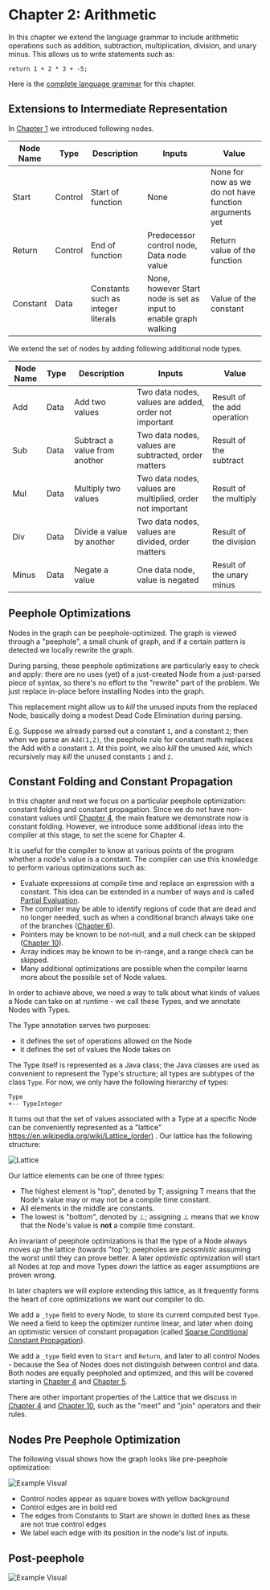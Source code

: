 # Chapter 2: Arithmetic

In this chapter we extend the language grammar to include arithmetic operations such as addition, subtraction,
multiplication, division, and unary minus. This allows us to write statements such as:

```
return 1 + 2 * 3 + -5;
```

Here is the [complete language grammar](docs/02-grammar.md) for this chapter.

## Extensions to Intermediate Representation

In [Chapter 1](../chapter01/README.md) we introduced following nodes.

| Node Name | Type    | Description                        | Inputs                                                           | Value                                                 |
|-----------|---------|------------------------------------|------------------------------------------------------------------|-------------------------------------------------------|
| Start     | Control | Start of function                  | None                                                             | None for now as we do not have function arguments yet |
| Return    | Control | End of function                    | Predecessor control node, Data node value                        | Return value of the function                          |
| Constant  | Data    | Constants such as integer literals | None, however Start node is set as input to enable graph walking | Value of the constant                                 |

We extend the set of nodes by adding following additional node types.

| Node Name | Type | Description                   | Inputs                                                     | Value                       |
|-----------|------|-------------------------------|------------------------------------------------------------|-----------------------------|
| Add       | Data | Add two values                | Two data nodes, values are added, order not important      | Result of the add operation |
| Sub       | Data | Subtract a value from another | Two data nodes, values are subtracted, order matters       | Result of the subtract      |
| Mul       | Data | Multiply two values           | Two data nodes, values are multiplied, order not important | Result of the multiply      |
| Div       | Data | Divide a value by another     | Two data nodes, values are divided, order matters          | Result of the division      |
| Minus     | Data | Negate a value                | One data node, value is negated                            | Result of the unary minus   |

## Peephole Optimizations

Nodes in the graph can be peephole-optimized.  The graph is viewed through a
"peephole", a small chunk of graph, and if a certain pattern is detected we
locally rewrite the graph.

During parsing, these peephole optimizations are particularly easy to check and
apply: there are no uses (yet) of a just-created Node from a just-parsed piece
of syntax, so there's no effort to the "rewrite" part of the problem. We just
replace in-place before installing Nodes into the graph.

This replacement might allow us to *kill* the unused inputs from the replaced
Node, basically doing a modest Dead Code Elimination during parsing.

E.g. Suppose we already parsed out a constant `1`, and a constant `2`; then when we
parse an `Add(1,2)`, the peephole rule for constant math replaces the Add with a
constant `3`.  At this point, we also *kill* the unused `Add`, which recursively
may *kill* the unused constants `1` and `2`.



## Constant Folding and Constant Propagation

In this chapter and next we focus on a particular peephole optimization:
constant folding and constant propagation.  Since we do not have non-constant values
until [Chapter 4](../chapter04/README.md), the main feature we demonstrate now is constant folding.
However, we introduce some additional ideas into the compiler at this stage, to
set the scene for Chapter 4.

It is useful for the compiler to know at various points of the program whether
a node's value is a constant. The compiler can use this knowledge to perform various
optimizations such as:

* Evaluate expressions at compile time and replace an expression with a
  constant.  This idea can be extended in a number of ways and is called
  [Partial Evaluation](https://en.wikipedia.org/wiki/Partial_evaluation).
* The compiler may be able to identify regions of code that are dead and no
  longer needed, such as when a conditional branch always take one of the
  branches ([Chapter 6](../chapter06/README.md)).
* Pointers may be known to be not-null, and a null check can be skipped ([Chapter 10](../chapter10/README.md)).
* Array indices may be known to be in-range, and a range check can be skipped.
* Many additional optimizations are possible when the compiler learns more
  about the possible set of Node values.

In order to achieve above, we need a way to talk about what kinds of values a Node can take
on at runtime - we call these Types, and we annotate Nodes with Types.

The Type annotation serves two purposes:

* it defines the set of operations allowed on the Node
* it defines the set of values the Node takes on

The Type itself is represented as a Java class; the Java classes are used as
convenient to represent the Type's structure; all types are subtypes of the
class `Type`.  For now, we only have the following hierarchy of types:

```
Type
+-- TypeInteger
```

It turns out that the set of values associated with a Type at a specific Node
can be conveniently represented as a "lattice"
https://en.wikipedia.org/wiki/Lattice_(order)
.  Our lattice has the following structure:

![Lattice](./docs/02-lattice.svg)

Our lattice elements can be one of three types:

* The highest element is "top", denoted by T; assigning T means that the Node's value may or may not be a compile time constant.
* All elements in the middle are constants.
* The lowest is "bottom", denoted by ⊥; assigning ⊥ means that we know that the Node's value is **not** a compile time constant.

An invariant of peephole optimizations is that the type of a Node always moves
*up* the lattice (towards "top"); peepholes are *pessmistic* assuming the worst
until they can prove better.  A later *optimistic* optimization will start all
Nodes at *top* and move Types *down* the lattice as eager assumptions are
proven wrong.

In later chapters we will explore extending this lattice, as it frequently
forms the heart of core optimizations we want our compiler to do.

We add a `_type` field to every Node, to store its current computed best
`Type`.  We need a field to keep the optimizer runtime linear, and later when
doing an optimistic version of constant propagation (called [Sparse Conditional
Constant Propagation](https://en.wikipedia.org/wiki/Sparse_conditional_constant_propagation)).

We add a `_type` field even to `Start` and `Return`, and later to all control
Nodes - because the Sea of Nodes does not distinguish between control and data.
Both nodes are equally peepholed and optimized, and this will be covered
starting in [Chapter 4](../chapter04/README.md) and [Chapter
5](../chapter05/README.md).


There are other important properties of the Lattice that we discuss in [Chapter
4](../chapter04/README.md) and [Chapter 10](../chapter10/README.md), such as the "meet" and "join" operators and their rules.


## Nodes Pre Peephole Optimization

The following visual shows how the graph looks like pre-peephole optimization:

![Example Visual](./docs/02-pre-peephole-ex1.svg)

* Control nodes appear as square boxes with yellow background
* Control edges are in bold red
* The edges from Constants to Start are shown in dotted lines as these are not true control edges
* We label each edge with its position in the node's list of inputs.

## Post-peephole

![Example Visual](./docs/02-post-peephole-ex1.svg)
